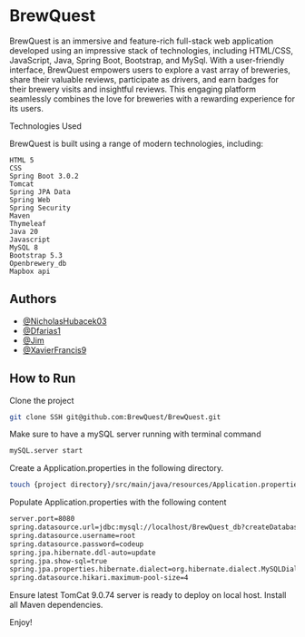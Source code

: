 # BrewQuest

BrewQuest is an immersive and feature-rich full-stack web application developed using an impressive stack of technologies, including HTML/CSS, JavaScript, Java, Spring Boot, Bootstrap, and MySql. With a user-friendly interface, BrewQuest empowers users to explore a vast array of breweries, share their valuable reviews, participate as drivers, and earn badges for their brewery visits and insightful reviews. This engaging platform seamlessly combines the love for breweries with a rewarding experience for its users.

Technologies Used

BrewQuest is built using a range of modern technologies, including:

    HTML 5
    CSS
    Spring Boot 3.0.2
    Tomcat
    Spring JPA Data
    Spring Web
    Spring Security
    Maven
    Thymeleaf
    Java 20
    Javascript
    MySQL 8
    Bootstrap 5.3
    Openbrewery_db
    Mapbox api

## Authors

- [@NicholasHubacek03](https://github.com/NicholasHubacek03)
- [@Dfarias1](https://github.com/Dfarias1)
- [@Jim](https://github.com/Jimolson-git)
- [@XavierFrancis9](https://github.com/XavierFrancis9)


## How to Run
Clone the project
```bash 
git clone SSH git@github.com:BrewQuest/BrewQuest.git
```
Make sure to have a mySQL server running with terminal command
```bash
mySQL.server start
```
Create a Application.properties in the following directory.
```bash
touch {project directory}/src/main/java/resources/Application.properties

```
Populate Application.properties with the following content
```bash
server.port=8080
spring.datasource.url=jdbc:mysql://localhost/BrewQuest_db?createDatabaseIfNotExist=true&useSSL=false&serverTimezone=UTC&allowPublicKeyRetrieval=true
spring.datasource.username=root
spring.datasource.password=codeup
spring.jpa.hibernate.ddl-auto=update
spring.jpa.show-sql=true
spring.jpa.properties.hibernate.dialect=org.hibernate.dialect.MySQLDialect
spring.datasource.hikari.maximum-pool-size=4
```

Ensure latest TomCat 9.0.74 server is ready to deploy on local host. Install all Maven dependencies.

Enjoy!
